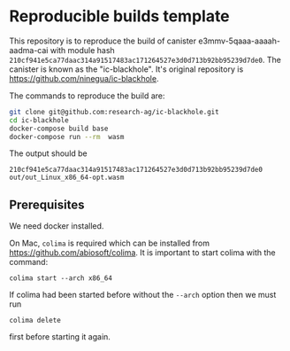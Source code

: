 # Reproducible builds template

This repository is to reproduce the build of canister e3mmv-5qaaa-aaaah-aadma-cai with module hash `210cf941e5ca77daac314a91517483ac171264527e3d0d713b92bb95239d7de0`.
The canister is known as the "ic-blackhole".
It's original repository is https://github.com/ninegua/ic-blackhole.

The commands to reproduce the build are:

```bash
git clone git@github.com:research-ag/ic-blackhole.git
cd ic-blackhole
docker-compose build base
docker-compose run --rm  wasm
```

The output should be

```
210cf941e5ca77daac314a91517483ac171264527e3d0d713b92bb95239d7de0  out/out_Linux_x86_64-opt.wasm
```

## Prerequisites

We need docker installed.

On Mac, `colima` is required which can be installed from https://github.com/abiosoft/colima.
It is important to start colima with the command:

```
colima start --arch x86_64
```

If colima had been started before without the `--arch` option then we must run

```
colima delete
```
first before starting it again.

